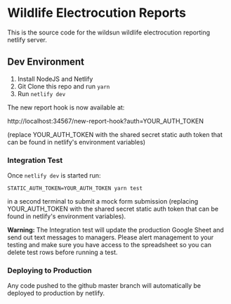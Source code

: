 # Wildlife Electrocution Reports

This is the source code for the wildsun wildlife electrocution reporting netlify server.

## Dev Environment

1. Install NodeJS and Netlify
2. Git Clone this repo and run `yarn`
3. Run `netlify dev`

The new report hook is now available at:

http://localhost:34567/new-report-hook?auth=YOUR_AUTH_TOKEN

(replace YOUR_AUTH_TOKEN with the shared secret static auth token that can be found in netlify's environment variables)

###  Integration Test

Once `netlify dev` is started run:

`STATIC_AUTH_TOKEN=YOUR_AUTH_TOKEN yarn test`

in a second terminal to submit a mock form submission (replacing YOUR_AUTH_TOKEN with the shared secret static auth token that can be found in netlify's environment variables).

**Warning:** The Integration test will update the production Google  Sheet and send out text messages to managers. Please alert management to your testing and make sure you have access to the spreadsheet so you can delete test rows before running a test.

### Deploying to Production

Any code pushed to the github master branch will automatically be deployed to production by netlify.
